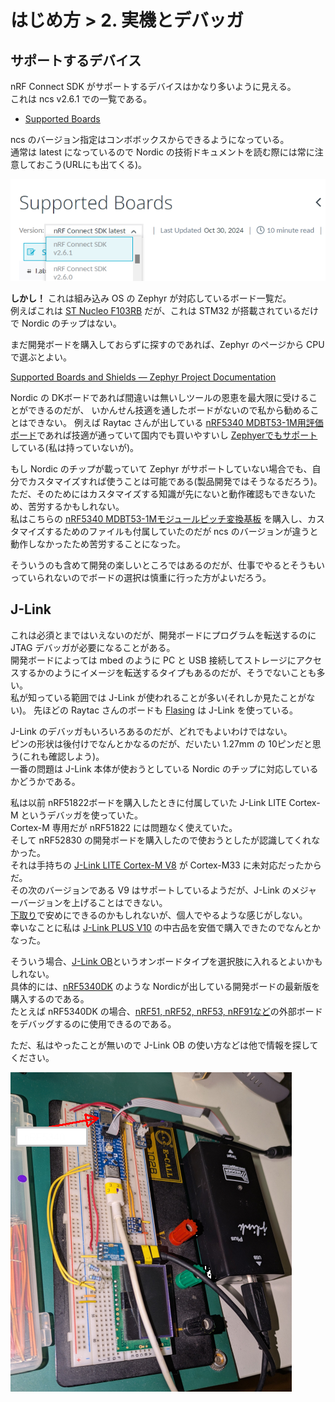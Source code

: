# はじめ方 > 2. 実機とデバッガ

## サポートするデバイス

nRF Connect SDK がサポートするデバイスはかなり多いように見える。  
これは ncs v2.6.1 での一覧である。

* [Supported Boards](https://docs.nordicsemi.com/bundle/ncs-2.6.1/page/zephyr/boards/index.html)

ncs のバージョン指定はコンボボックスからできるようになっている。  
通常は latest になっているので Nordic の技術ドキュメントを読む際には常に注意しておこう(URLにも出てくる)。  

![image](02-1.png)

**しかし！** これは組み込み OS の Zephyr が対応しているボード一覧だ。  
例えばこれは [ST Nucleo F103RB](https://docs.nordicsemi.com/bundle/ncs-2.6.1/page/zephyr/boards/arm/nucleo_f103rb/doc/index.html) だが、これは STM32 が搭載されているだけで Nordic のチップはない。

まだ開発ボードを購入しておらずに探すのであれば、Zephyr のページから CPU で選ぶとよい。

[Supported Boards and Shields — Zephyr Project Documentation](https://docs.zephyrproject.org/latest/boards/index.html#soc=nrf5340)

Nordic の DKボードであれば間違いは無いしツールの恩恵を最大限に受けることができるのだが、
いかんせん技適を通したボードがないので私から勧めることはできない。
例えば Raytac さんが出している [nRF5340 MDBT53-1M用評価ボード](https://www.switch-science.com/products/8620?_pos=1&_sid=6944ab6c4&_ss=r)であれば技適が通っていて国内でも買いやすいし [Zephyerでもサポート](https://docs.nordicsemi.com/bundle/ncs-2.6.1/page/zephyr/boards/arm/raytac_mdbt53_db_40_nrf5340/doc/index.html)している(私は持っていないが)。

もし Nordic のチップが載っていて Zephyr がサポートしていない場合でも、自分でカスタマイズすれば使うことは可能である(製品開発ではそうなるだろう)。  
ただ、そのためにはカスタマイズする知識が先にないと動作確認もできないため、苦労するかもしれない。  
私はこちらの [nRF5340 MDBT53-1Mモジュールピッチ変換基板](https://www.switch-science.com/products/8658) を購入し、カスタマイズするためのファイルも付属していたのだが ncs のバージョンが違うと動作しなかったため苦労することになった。

そういうのも含めて開発の楽しいところではあるのだが、仕事でやるとそうもいっていられないのでボードの選択は慎重に行った方がよいだろう。

## J-Link

これは必須とまではいえないのだが、開発ボードにプログラムを転送するのに JTAG デバッガが必要になることがある。  
開発ボードによっては mbed のように PC と USB 接続してストレージにアクセスするかのようにイメージを転送するタイプもあるのだが、そうでないことも多い。  
私が知っている範囲では J-Link が使われることが多い(それしか見たことがない)。
先ほどの Raytac さんのボードも [Flasing](https://docs.nordicsemi.com/bundle/ncs-2.6.1/page/zephyr/boards/arm/raytac_mdbt53_db_40_nrf5340/doc/index.html#flashing) は J-Link を使っている。

J-Link のデバッガもいろいろあるのだが、どれでもよいわけではない。  
ピンの形状は後付けでなんとかなるのだが、だいたい 1.27mm の 10ピンだと思う(これも確認しよう)。  
一番の問題は J-Link 本体が使おうとしている Nordic のチップに対応しているかどうかである。

私は以前 nRF51822ボードを購入したときに付属していた J-Link LITE Cortex-M というデバッガを使っていた。  
Cortex-M 専用だが nRF51822 には問題なく使えていた。  
そして nRF52830 の開発ボードを購入したので使おうとしたが認識してくれなかった。  
それは手持ちの [J-Link LITE Cortex-M V8](https://wiki.segger.com/J-Link_LITE_Cortex-M_V8) が Cortex-M33 に未対応だったからだ。  
その次のバージョンである V9 はサポートしているようだが、J-Link のメジャーバージョンを上げることはできない。  
[下取り](https://www.segger.com/purchase/trade-in-program/)で安めにできるのかもしれないが、個人でやるような感じがしない。  
幸いなことに私は [J-Link PLUS V10](https://wiki.segger.com/J-Link_PLUS_V10) の中古品を安価で購入できたのでなんとかなった。

そういう場合、[J-Link OB](https://www.segger.com/products/debug-probes/j-link/models/j-link-ob/)というオンボードタイプを選択肢に入れるとよいかもしれない。  
具体的には、[nRF5340DK](https://www.nordicsemi.com/Products/Development-hardware/nRF5340-DK) のような Nordicが出している開発ボードの最新版を購入するのである。  
たとえば nRF5340DK の場合、[nRF51, nRF52, nRF53, nRF91など](https://docs.nordicsemi.com/bundle/ug_nrf5340_dk/page/UG/dk/hw_debug_out_segger53.html)の外部ボードをデバッグするのに使用できるのである。

ただ、私はやったことが無いので J-Link OB の使い方などは他で情報を探してください。

![image](02-2.png)

